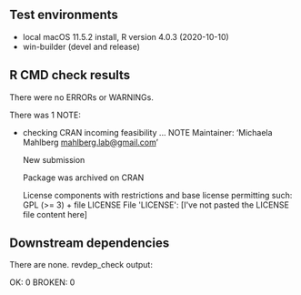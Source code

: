 ## Test environments
* local macOS 11.5.2 install, R version 4.0.3 (2020-10-10)
* win-builder (devel and release)

## R CMD check results
There were no ERRORs or WARNINGs.

There was 1 NOTE:

* checking CRAN incoming feasibility ... NOTE
  Maintainer: ‘Michaela Mahlberg <mahlberg.lab@gmail.com>’
  
  New submission
  
  Package was archived on CRAN
  
  License components with restrictions and base license permitting such:
    GPL (>= 3) + file LICENSE
  File 'LICENSE':
  [I've not pasted the LICENSE file content here]


## Downstream dependencies

There are none. revdep_check output:

OK: 0
BROKEN: 0
